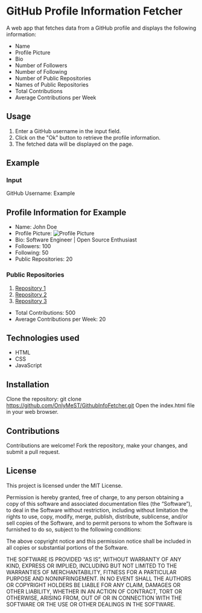 # GitHub Profile Information Fetcher

A web app that fetches data from a GitHub profile and displays the following information:

- Name
- Profile Picture
- Bio
- Number of Followers
- Number of Following
- Number of Public Repositories
- Names of Public Repositories
- Total Contributions
- Average Contributions per Week

## Usage

1. Enter a GitHub username in the input field.
2. Click on the "Ok" button to retrieve the profile information.
3. The fetched data will be displayed on the page.

## Example

### Input

GitHub Username: Example

## Profile Information for Example

- Name: John Doe
- Profile Picture: ![Profile Picture](https://github.com/Example.png)
- Bio: Software Engineer | Open Source Enthusiast
- Followers: 100
- Following: 50
- Public Repositories: 20

### Public Repositories

1. [Repository 1](https://github.com/Example/repo1)
2. [Repository 2](https://github.com/Example/repo2)
3. [Repository 3](https://github.com/Example/repo3)

- Total Contributions: 500
- Average Contributions per Week: 20

## Technologies used

- HTML
- CSS
- JavaScript

## Installation

Clone the repository: git clone https://github.com/OnlyMeST/GithubInfoFetcher.git
Open the index.html file in your web browser.


## Contributions
Contributions are welcome! Fork the repository, make your changes, and submit a pull request.

## License
This project is licensed under the MIT License.

Permission is hereby granted, free of charge, to any person obtaining a copy of this software and associated documentation files (the “Software”), to deal in the Software without restriction, including without limitation the rights to use, copy, modify, merge, publish, distribute, sublicense, and/or sell copies of the Software, and to permit persons to whom the Software is furnished to do so, subject to the following conditions:

The above copyright notice and this permission notice shall be included in all copies or substantial portions of the Software.

THE SOFTWARE IS PROVIDED “AS IS”, WITHOUT WARRANTY OF ANY KIND, EXPRESS OR IMPLIED, INCLUDING BUT NOT LIMITED TO THE WARRANTIES OF MERCHANTABILITY, FITNESS FOR A PARTICULAR PURPOSE AND NONINFRINGEMENT. IN NO EVENT SHALL THE AUTHORS OR COPYRIGHT HOLDERS BE LIABLE FOR ANY CLAIM, DAMAGES OR OTHER LIABILITY, WHETHER IN AN ACTION OF CONTRACT, TORT OR OTHERWISE, ARISING FROM, OUT OF OR IN CONNECTION WITH THE SOFTWARE OR THE USE OR OTHER DEALINGS IN THE SOFTWARE.



